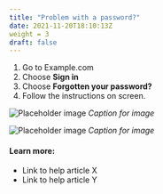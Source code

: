 ```yaml
---
title: "Problem with a password?"
date: 2021-11-20T18:10:13Z
weight = 3
draft: false
---
```


1. Go to Example.com
2. Choose **Sign in**
3. Choose **Forgotten your password?**
4. Follow the instructions on screen.

![Placeholder image](https://placehold.co/600x400)
*Caption for image*

![Placeholder image](https://placehold.co/600x400)
*Caption for image*

#### Learn more:

- Link to help article X
- Link to help article Y
